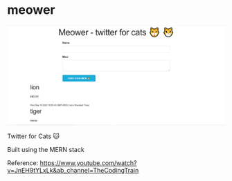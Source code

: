 # meower

![Screenshot](https://github.com/ekdnam/meower/blob/master/image.jpg)

 Twitter for Cats 🐱

Built using the MERN stack

Reference: https://www.youtube.com/watch?v=JnEH9tYLxLk&ab_channel=TheCodingTrain
